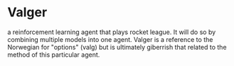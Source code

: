 # Valger
 a reinforcement learning agent that plays rocket league. It will do so by combining multiple models into one agent.
 Valger is a reference to the Norwegian for "options" (valg) but is ultimately giberrish that related to the method of this particular agent.
